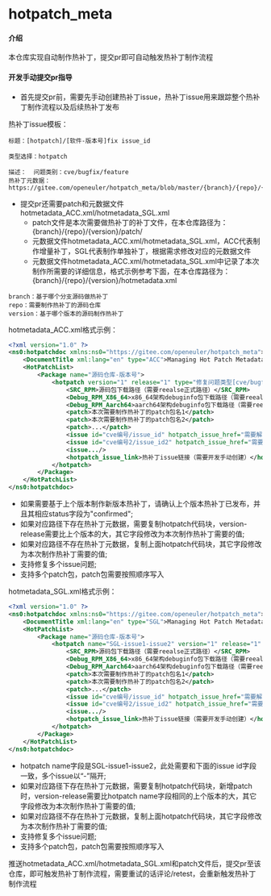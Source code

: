 # hotpatch_meta

#### 介绍
本仓库实现自动制作热补丁，提交pr即可自动触发热补丁制作流程

#### 开发手动提交pr指导
- 首先提交pr前，需要先手动创建热补丁issue，热补丁issue用来跟踪整个热补丁制作流程以及后续热补丁发布

热补丁issue模板：
```text
标题：[hotpatch]/[软件-版本号]fix issue_id

类型选择：hotpatch

描述：  问题类别：cve/bugfix/feature
热补丁元数据：https://gitee.com/openeuler/hotpatch_meta/blob/master/{branch}/{repo}/{version}/hotmetadata_{ACC/SGL}.xml

```
- 提交pr还需要patch和元数据文件hotmetadata_ACC.xml/hotmetadata_SGL.xml 
  - patch文件是本次需要做热补丁的补丁文件，在本仓库路径为：{branch}/{repo}/{version}/patch/
  - 元数据文件hotmetadata_ACC.xml/hotmetadata_SGL.xml，ACC代表制作增量补丁，SGL代表制作单独补丁，根据需求修改对应的元数据文件
  - 元数据文件hotmetadata_ACC.xml/hotmetadata_SGL.xml中记录了本次制作所需要的详细信息，格式示例参考下面，在本仓库路径为：{branch}/{repo}/{version}/hotmetadata.xml 
 ```text
branch：基于哪个分支源码做热补丁
repo：需要制作热补丁的源码仓库
version：基于哪个版本的源码制作热补丁
 ```

hotmetadata_ACC.xml格式示例：
```xml
<?xml version="1.0" ?>
<ns0:hotpatchdoc xmlns:ns0="https://gitee.com/openeuler/hotpatch_meta">
	<DocumentTitle xml:lang="en" type="ACC">Managing Hot Patch Metadata</DocumentTitle>
	<HotPatchList>
		<Package name="源码仓库-版本号">
			<hotpatch version="1" release="1" type="修复问题类型[cve/bugfix/feature]" inherit="0" status="unconfirmed">
				<SRC_RPM>源码包下载路径（需要reealse正式路径）</SRC_RPM>
				<Debug_RPM_X86_64>x86_64架构debuginfo包下载路径（需要reealse正式路径）</Debug_RPM_X86_64>
				<Debug_RPM_Aarch64>aarch64架构debuginfo包下载路径（需要reealse正式路径）</Debug_RPM_Aarch64>
				<patch>本次需要制作热补丁的patch包名1</patch>
				<patch>本次需要制作热补丁的patch包名2</patch>
				<patch>...</patch>
				<issue id="cve编号/issue_id" hotpatch_issue_href="需要解决的issue链接"/>
				<issue id="cve编号2/issue_id2" hotpatch_issue_href="需要解决的issue链接2"/>
				<issue.../>
				<hotpatch_issue_link>热补丁issue链接（需要开发手动创建）</hotpatch_issue_link>
			</hotpatch>
		</Package>
	</HotPatchList>
</ns0:hotpatchdoc>
```
 - 如果需要基于上个版本制作新版本热补丁，请确认上个版本热补丁已发布，并且其相应status字段为"confirmed";
 - 如果对应路径下存在热补丁元数据，需要复制hotpatch代码块，version-release需要比上个版本的大，其它字段修改为本次制作热补丁需要的值;
 - 如果对应路径不存在热补丁元数据，复制上面hotpatch代码块，其它字段修改为本次制作热补丁需要的值;
 - 支持修复多个issue问题;
 - 支持多个patch包，patch包需要按照顺序写入

hotmetadata_SGL.xml格式示例：
```xml
<?xml version="1.0" ?>
<ns0:hotpatchdoc xmlns:ns0="https://gitee.com/openeuler/hotpatch_meta">
	<DocumentTitle xml:lang="en" type="SGL">Managing Hot Patch Metadata</DocumentTitle>
	<HotPatchList>
		<Package name="源码仓库-版本号">
			<hotpatch name="SGL-issue1-issue2" version="1" release="1" type="修复问题类型[cve/bugfix/feature]" inherit="0" status="unconfirmed">
				<SRC_RPM>源码包下载路径（需要reealse正式路径）</SRC_RPM>
				<Debug_RPM_X86_64>x86_64架构debuginfo包下载路径（需要reealse正式路径）</Debug_RPM_X86_64>
				<Debug_RPM_Aarch64>aarch64架构debuginfo包下载路径（需要reealse正式路径）</Debug_RPM_Aarch64>
				<patch>本次需要制作热补丁的patch包名1</patch>
				<patch>本次需要制作热补丁的patch包名2</patch>
				<patch>...</patch>
				<issue id="cve编号/issue_id" hotpatch_issue_href="需要解决的issue链接"/>
				<issue id="cve编号2/issue_id2" hotpatch_issue_href="需要解决的issue链接2"/>
				<issue.../>
				<hotpatch_issue_link>热补丁issue链接（需要开发手动创建）</hotpatch_issue_link>
			</hotpatch>
		</Package>
	</HotPatchList>
</ns0:hotpatchdoc>
```
 - hotpatch name字段是SGL-issue1-issue2，此处需要和下面的issue id字段一致，多个issue以“-”隔开;
 - 如果对应路径下存在热补丁元数据，需要复制hotpatch代码块，新增patch时，version-release需要比hotpatch name字段相同的上个版本的大，其它字段修改为本次制作热补丁需要的值;
 - 如果对应路径不存在热补丁元数据，复制上面hotpatch代码块，其它字段修改为本次制作热补丁需要的值;
 - 支持修复多个issue问题;
 - 支持多个patch包，patch包需要按照顺序写入

推送hotmetadata_ACC.xml/hotmetadata_SGL.xml和patch文件后，提交pr至该仓库，即可触发热补丁制作流程，需要重试的话评论/retest，会重新触发热补丁制作流程
